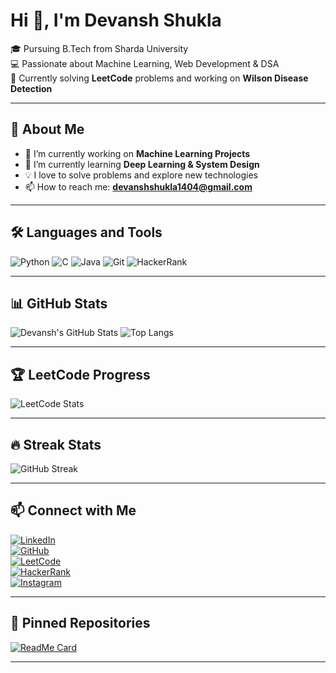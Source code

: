 # Hi 👋, I'm Devansh Shukla  
🎓 Pursuing B.Tech from Sharda University  
💻 Passionate about Machine Learning, Web Development & DSA  
📖 Currently solving **LeetCode** problems and working on **Wilson Disease Detection**  

---

## 🚀 About Me
- 🔭 I’m currently working on **Machine Learning Projects**
- 🌱 I’m currently learning **Deep Learning & System Design**
- 💡 I love to solve problems and explore new technologies
- 📫 How to reach me: **devanshshukla1404@gmail.com**

---

## 🛠 Languages and Tools
![Python](https://img.shields.io/badge/Python-3776AB?style=flat&logo=python&logoColor=white)
![C](https://img.shields.io/badge/C-A8B9CC?style=flat&logo=c&logoColor=white)
![Java](https://img.shields.io/badge/Java-007396?style=flat&logo=java&logoColor=white)
![Git](https://img.shields.io/badge/Git-F05032?style=flat&logo=git&logoColor=white)
![HackerRank](https://img.shields.io/badge/HackerRank-2EC866?style=flat&logo=hackerrank&logoColor=white)

---

## 📊 GitHub Stats
![Devansh's GitHub Stats](https://github-readme-stats.vercel.app/api?username=Devansh1404&show_icons=true&theme=dark)
![Top Langs](https://github-readme-stats.vercel.app/api/top-langs/?username=Devansh1404&layout=compact&theme=dark)

---

## 🏆 LeetCode Progress
![LeetCode Stats](https://leetcard.jacoblin.cool/Devansh_0414?theme=dark&font=Montserrat)

---

## 🔥 Streak Stats  
![GitHub Streak](https://github-readme-streak-stats.herokuapp.com/?user=Devansh1404&theme=dark)

---

## 📫 Connect with Me  
[![LinkedIn](https://img.shields.io/badge/LinkedIn-blue?style=flat&logo=linkedin)](https://linkedin.com/in/devansh-shukla-ba41a2299)  
[![GitHub](https://img.shields.io/badge/GitHub-black?style=flat&logo=github)](https://github.com/Devansh1404)  
[![LeetCode](https://img.shields.io/badge/LeetCode-orange?style=flat&logo=leetcode)](https://leetcode.com/Devansh_0414)  
[![HackerRank](https://img.shields.io/badge/HackerRank-2EC866?style=flat&logo=hackerrank&logoColor=white)](https://www.hackerrank.com/shukladev1404)  
[![Instagram](https://img.shields.io/badge/Instagram-E4405F?style=flat&logo=instagram&logoColor=white)](https://instagram.com/dev_nd_149209)  


---

## 📌 Pinned Repositories
[![ReadMe Card](https://github-readme-stats.vercel.app/api/pin/?username=Devansh1404&repo=LeetCode-Solutions&theme=dark)](https://github.com/Devansh1404/Leetcode)

---
